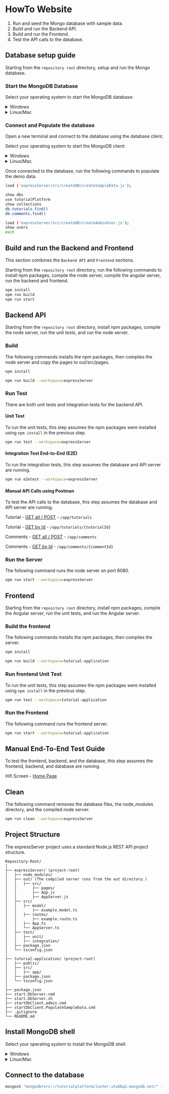 # HowTo Website

1. Run and seed the Mongo database with sample data.
1. Build and run the Backend API.
1. Build and run the Frontend.
1. Test the API calls to the database.

## Database setup guide

Starting from the `repository root` directory, setup and run the Mongo database.

### Start the MongoDB Database

Select your operating system to start the MongoDB database:

<details>
<summary>Windows</summary>

Run MongoDB database on Windows.

```powershell
. ./startDbServer.cmd
```

</details>

<details>
<summary>Linux/Mac</summary>

Make the script executable and run MongoDB database on Linux/Mac.

```bash
chmod +x start.DbServer.sh
./start.DbServer.sh
```

</details>

### Connect and Populate the database

Open a new terminal and connect to the database using the database client.

Select your operating system to start the MongoDB client:

<details>
<summary>Windows</summary>

Run the database client on Windows.

```powershell
. ./startDbClient.admin.cmd
```

</details>

<details>
<summary>Linux/Mac</summary>

Run the database client on Linux/Mac.

```bash
mongo --port 3000 --authenticationDatabase admin
```

</details>

Once connected to the database, run the following commands to populate the demo data.

```bash
load ('expressServer/src/createDB/createSampleData.js');

show dbs
use tutorialPlatform
show collections
db.tutorials.find()
db.comments.find()

load ('expressServer/src/createDB/createAdminUser.js');
show users
exit
```

## Build and run the Backend and Frontend

This section combines the `Backend API` and `Frontend` sections.

Starting from the `repository root` directory, run the following commands to install npm packages, compile the node server, compile the angular server, run the backend and frontend.

```bash
npm install
npm run build
npm run start
```

## Backend API

Starting from the `repository root` directory, install npm packages, compile the node server, run the unit tests, and run the node server.

### Build

The following commands installs the npm packages, then compiles the node server and copy the pages to out/src/pages.

```bash
npm install

npm run build --workspace=expressServer
```

### Run Test

There are both unit tests and integration tests for the backend API.

#### Unit Test

To run the unit tests, this step assumes the npm packages were installed using `npm install` in the previous step.

```bash
npm run test --workspace=expressServer
```

#### Integration Test End-to-End (E2E)

To run the integration tests, this step assumes the database and API server are running.

```bash
npm run e2etest --workspace=expressServer
```

#### Manual API Calls using Postman

To test the API calls to the database, this step assumes the database and API server are running.

Tutorial - [GET all / POST](http://localhost:8080/app/tutorials) - `/app/tutorials`

Tutorial - [GET by Id](http://localhost:8080/app/tutorials/{tutorialId}) - `/app/tutorials/{tutorialId}`

Comments - [GET all / POST](http://localhost:8080/app/comments) - `/app/comments`

Comments - [GET by Id](http://localhost:8080/app/comments/{commentId}) - `/app/comments/{commentId}`

### Run the Server

The following command runs the node server on port 8080.

```bash
npm run start --workspace=expressServer
```

## Frontend

Starting from the `repository root` directory, install npm packages, compile the Angular server, run the unit tests, and run the Angular server.

### Build the frontend

The following commands installs the npm packages, then compiles the server.

```bash
npm install

npm run build --workspace=tutorial-application
```

### Run frontend Unit Test

To run the unit tests, this step assumes the npm packages were installed using `npm install` in the previous step.

```bash
npm run test --workspace=tutorial-application
```

### Run the Frontend

The following command runs the frontend server.

```bash
npm run start --workspace=tutorial-application
```

## Manual End-To-End Test Guide

To test the frontend, backend, and the database, this step assumes the frontend, backend, and database are running.

Hifi Screen - [Home Page](http://localhost:4200/)

## Clean

The following command removes the database files, the node_modules directory, and the compiled node server.

```bash
npm run clean --workspace=expressServer
```

## Project Structure

The expressServer project uses a standard Node.js REST API project structure.

```text
Repository-Root/
│
├── expressServer/ (project-root)
│   ├── node_modules/
│   ├── out/ (The compiled server runs from the out directory.)
│   │   ├── src/
│   │       ├── pages/
│   │       ├── App.js
│   │       ├── AppServer.js
│   ├── src/
│   │   ├── model/
│   │       ├── example.model.ts
│   │   ├── routes/
│   │       ├── example.route.ts
│   │   ├── App.ts
│   │   └── AppServer.ts
│   ├── test/
│   │   ├── unit/
│   │   ├── integration/
│   ├── package.json
│   └── tsconfig.json
│
├── tutorial-application/ (project-root)
│   ├── public/
│   ├── src/
│   │   ├── app/
│   ├── package.json
│   └── tsconfig.json
│
├── package.json
├── start.DbServer.cmd
├── start.DbServer.sh
├── startDbClient.admin.cmd
├── startDbClient.PopulateSampleData.cmd
├── .gitignore
└── README.md
```

## Install MongoDB shell

Select your operating system to install the MongoDB shell.

<details>
<summary>Windows</summary>

Install the MongoDB shell on Windows using winget.

```powershell
winget install -e --id MongoDB.Shell
```

</details>

<details>
<summary>Linux/Mac</summary>

Install the MongoDB shell on Linux/Mac using brew.

```bash
brew install mongosh
```

</details>

## Connect to the database

```bash
mongosh "mongodb+srv://tutorialplatformcluster.utubbq2.mongodb.net/" --apiVersion 1 --username asantana1 --password ECcuTkfuVcXZyu38
```
